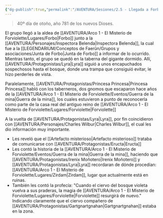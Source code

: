```yaml
---
{"dg-publish":true,"permalink":"/AVENTURA/Sesiones/2.5 - Llegada a Forbo/"}
---
```


> 40º día de otoño, año 781 de los nuevos Dioses.

El grupo llegó a la aldea de [[AVENTURA/Arco 1 -  El Misterio de Forviolette/Lugares/Forbo\|Forbo]] junto a la [[AVENTURA/Personajes/Inspectora Belenda\|Inspectora Belenda]], la cual fue a la [[LEGENDARIUM/Conceptos de Faerûn/Grupos y asociaciones/Junta de Forbo\|Junta de Forbo]] a informar de lo ocurrido. Mientras tanto, el grupo se quedó en la taberna del gigante dormido. Allí, [[AVENTURA/Protagonistas/Lyra\|Lyra]] siguió a unos encapuchados sospechosos hasta el bosque, donde una trampa que consiguió evitar, le hizo perderles de vista.

Paralelamente, [[AVENTURA/Protagonistas/Princesa Princesa\|Princesa Princesa]] habló con los taberneros, dos gnomos que escaparon hace años de la [[AVENTURA/Arco 1 -  El Misterio de Forviolette/Eventos/Guerra de la mina\|Guerra de la mina]], los cuales estuvieron a punto de reconocerla como parte de la casa real del antiguo reino de [[AVENTURA/Arco 1 -  El Misterio de Forviolette/Lugares/Forviolette\|Forviolette]]

A la vuelta de [[AVENTURA/Protagonistas/Lyra\|Lyra]], por fin coincidieron con [[AVENTURA/Personajes/Charles Wilbur\|Charles Wilbur]], el cual les dio información muy importante.
- Les reveló que el [[Artefacto misterioso\|Artefacto misterioso]] trataba de comunicarse con [[AVENTURA/Protagonistas/Eructa\|Eructa]]
- Les contó la historia de la [[AVENTURA/Arco 1 -  El Misterio de Forviolette/Eventos/Guerra de la mina\|Guerra de la mina]], haciendo que [[AVENTURA/Protagonistas/Irenix Moñotero\|Irenix Moñotero]] y [[AVENTURA/Protagonistas/Lyra\|Lyra]] recordaran de dónde procedían: [[AVENTURA/Arco 1 -  El Misterio de Forviolette/Lugares/Zirdam\|Zirdam]], lugar que actualmente está en ruinas.
- También les contó la profecía: "Cuando el ciervo del bosque violeta vuelva a sus praderas, la magia de [[AVENTURA/Arco 1 -  El Misterio de Forviolette/Lugares/Forviolette\|Forviolette]] resurgirá de nuevo." Indicando claramente que el ciervo compañero de [[AVENTURA/Protagonistas/Gartgnartgnahan\|Gartgnartgnahan]] estaba en la zona.